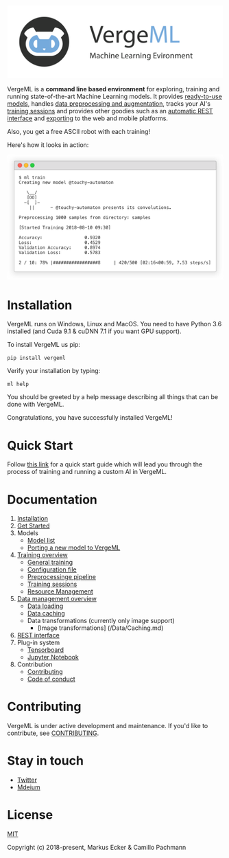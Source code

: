 ![VergeML](Images/Header.png "VergeML")


VergeML is a **command line based environment** for exploring, training and running state-of-the-art Machine Learning models. It provides [ready-to-use models](), handles [data preprocessing and augmentation](), tracks your AI's [training sessions]() and provides other goodies such as an [automatic REST interface]() and [exporting]() to the web and mobile platforms.

Also, you get a free ASCII robot with each training!

Here's how it looks in action:

<img src="Images/term.png" alt="terminal" width="691px"/>

Installation
============

VergeML runs on Windows, Linux and MacOS. You need to have Python 3.6 installed (and Cuda 9.1 & cuDNN 7.1 if you want GPU support).

To install VergeML us pip: 

    pip install vergeml

Verify your installation by typing:

    ml help

You should be greeted by a help message describing all things that can be done with VergeML.

Congratulations, you have successfully installed VergeML!

Quick Start
===========

Follow [this link]() for a quick start guide which will lead you through the process of training and running a custom AI in VergeML. 

Documentation
=============

1. [Installation](Installation/Installation.md)
2. [Get Started](Get_Started/Get_Started.md)
3. Models
    * [Model list](/Models/Models.md)
    * [Porting a new model to VergeML](/Models/Porting_a_model.md)
4. [Training overview](/Trainging/Get_Started.md)
    * [General training](/Training/General_training.md)
    * [Configuration file](/Training/Configuration_file.md)
    * [Preprocessinge pipeline](/Training/Preprocessing.md)
    * [Training sessions](/Training/Resource_management.md)
    * [Resource Management](/Training/Resource_management.md)
5. [Data management overview](/Data/Data_overview.md)
    * [Data loading](/Data/Data_loading.md)
    * [Data caching](/Data/Caching.md)
    * Data transformations (currently only image support)
        * [Image transformations] (/Data/Caching.md)
6. [REST interface](/Rest/Rest.md)
7. Plug-in system
    * [Tensorboard](/Plugin/Tensorboard.md)
    * [Jupyter Notebook](/Plugin/Jupyter.md)
8. Contribution
    * [Contributing](/Contribution/Contributing.md)
    * [Code of conduct](/Contribution/Code_of_conduct.md)

Contributing
=============

VergeML is under active development and maintenance. If you'd like to contribute, see [CONTRIBUTING](Documentation/Contribution/Contributing.md).

Stay in touch
============
* [Twitter](https://twitter.com/VergeMl)
* [Mdeium](https://medium.com/@VergeML)

License
============
[MIT](/LICENSE.md) 

Copyright (c) 2018-present, Markus Ecker & Camillo Pachmann 
